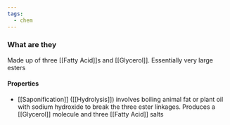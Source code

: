```yaml
---
tags:
  - chem
---
```

### What are they
Made up of three [[Fatty Acid]]s and [[Glycerol]]. 
	Essentially very large esters

#### Properties
- [[Saponification]] ([[Hydrolysis]]) involves boiling animal fat or plant oil with sodium hydroxide to break the three ester linkages.
	Produces a [[Glycerol]] molecule and three [[Fatty Acid]] salts